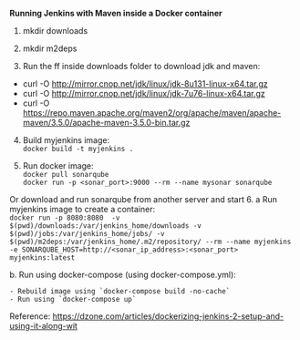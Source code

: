 **Running Jenkins with Maven inside a Docker container**

1. mkdir downloads  

2. mkdir m2deps  

3. Run the ff inside downloads folder to download jdk and maven:
- curl -O http://mirror.cnop.net/jdk/linux/jdk-8u131-linux-x64.tar.gz
- curl -O http://mirror.cnop.net/jdk/linux/jdk-7u76-linux-x64.tar.gz
- curl -O https://repo.maven.apache.org/maven2/org/apache/maven/apache-maven/3.5.0/apache-maven-3.5.0-bin.tar.gz

4. Build myjenkins image:  
`docker build -t myjenkins .`

5. Run docker image:  
`docker pull sonarqube`  
`docker run -p <sonar_port>:9000 --rm --name mysonar sonarqube`  

Or download and run sonarqube from another server and start
6. a Run myjenkins image to create a container:  
`docker run -p 8080:8080  -v $(pwd)/downloads:/var/jenkins_home/downloads -v $(pwd)/jobs:/var/jenkins_home/jobs/ -v $(pwd)/m2deps:/var/jenkins_home/.m2/repository/ --rm --name myjenkins -e SONARQUBE_HOST=http://<sonar_ip_address>:<sonar_port> myjenkins:latest`

   b. Run using docker-compose (using docker-compose.yml):
   
    - Rebuild image using `docker-compose build -no-cache`
    - Run using `docker-compose up`



Reference: https://dzone.com/articles/dockerizing-jenkins-2-setup-and-using-it-along-wit
